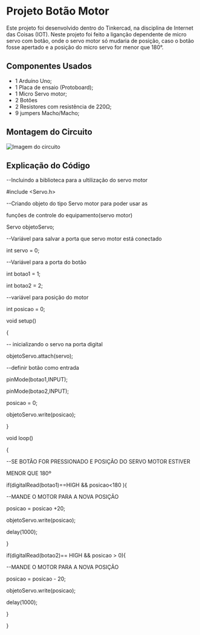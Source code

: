 # Projeto Botão Motor

Este projeto foi desenvolvido dentro do Tinkercad, na disciplina de Internet das Coisas 
(IOT). Neste projeto foi feito a liganção dependente de micro servo com botão, onde o servo
motor só mudaria de posição, caso o botão fosse apertado e a posição do micro servo for menor que 180°.

## Componentes Usados

- 1 Arduíno Uno;
- 1 Placa de ensaio (Protoboard);
- 1 Micro Servo motor;
- 2 Botões
- 2 Resistores com resistência de 220Ω;
- 9 jumpers Macho/Macho;

## Montagem do Circuito 

![Imagem do circuito](/BotaoMotor/BotaoMotor.png)

## Explicação do Código

--Incluindo a biblioteca para a ultilização do servo motor

#include <Servo.h>

--Criando objeto do tipo Servo motor para poder usar as 

funções de controle do equipamento(servo motor)

Servo objetoServo;

--Variável para salvar a porta que servo motor está conectado

int servo = 0;

--Variável para a porta do botão

int botao1 = 1;

int botao2 = 2;

--variável para posição do motor

int posicao = 0;

void setup()

{

  -- inicializando o servo na porta digital  

  objetoServo.attach(servo);

  --definir botão como entrada

  pinMode(botao1,INPUT);

  pinMode(botao2,INPUT);

  posicao = 0;

  objetoServo.write(posicao);

}

void loop()

{

  --SE BOTÃO FOR PRESSIONADO E POSIÇÃO DO SERVO MOTOR ESTIVER

   MENOR QUE 180º

  if(digitalRead(botao1)==HIGH && posicao<180 ){

  --MANDE O MOTOR PARA A NOVA POSIÇÃO

  posicao = posicao +20;

  objetoServo.write(posicao);

  delay(1000);

  }

  if(digitalRead(botao2)== HIGH && posicao > 0){

   --MANDE O MOTOR PARA A NOVA POSIÇÃO

  posicao = posicao - 20;

  objetoServo.write(posicao);

  delay(1000);

  }

}
